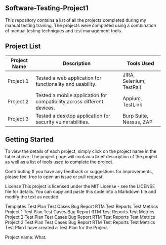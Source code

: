 ## Software-Testing-Project1
This repository contains a list of all the projects completed during my manual testing training. The projects were completed using a combination of manual testing techniques and test management tools.

## Project List

| **Project Name** |	**Description** |	**Tools Used** |
|------------------|------------------|----------------|
| Project 1 |	Tested a web application for functionality and usability. |	JIRA, Selenium, TestRail |
| Project 2 |	Tested a mobile application for compatibility across different devices. |	Appium, TestLink |
| Project 3 |	Tested a desktop application for security vulnerabilities. |	Burp Suite, Nessus, ZAP |



## Getting Started

To view the details of each project, simply click on the project name in the table above. The project page will contain a brief description of the project as well as a list of tools used to complete the project.

Contributing
If you have any feedback or suggestions for improvements, please feel free to open an issue or pull request.

License
This project is licensed under the MIT License - see the LICENSE file for details. You can copy and paste this code into a Markdown file and modify the text as needed.

Templates
Test Plan
Test Cases
Bug Report
RTM
Test Reports
Test Metrics
Project 1
Test Plan
Test Cases
Bug Report
RTM
Test Reports
Test Metrics
Project 2
Test Plan
Test Cases
Bug Report
RTM
Test Reports
Test Metrics
Project 3
Test Plan
Test Cases
Bug Report
RTM
Test Reports
Test Metrics
Test Plan I have created a Test Plan for the Project

Project name: What.
